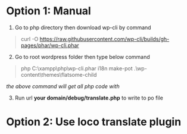 # Option 1: Manual
1. Go to php directory then download wp-cli by command

>curl -O https://raw.githubusercontent.com/wp-cli/builds/gh-pages/phar/wp-cli.phar
>
2. Go to root wordpress folder then type below command 
> php C:\xampp\php\wp-cli.phar i18n make-pot .\wp-content\themes\flatsome-child
> 
_the above command will get all php code with **<?= __('your text','flatsme-child')?>**_

3. Run url **your domain/debug/translate.php** to write to po file
# Option 2: Use loco translate plugin
